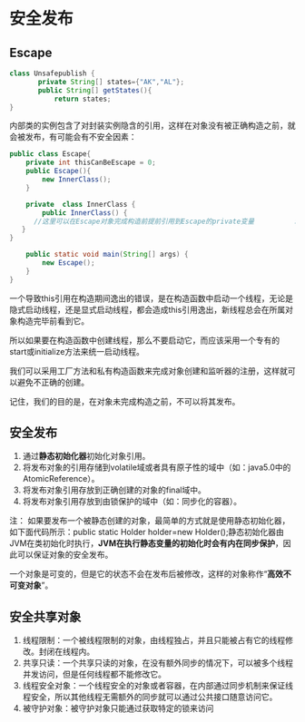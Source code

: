 # 安全发布

## Escape

```java
class Unsafepublish {
       private String[] states={"AK","AL"};
       public String[] getStates(){ 
           return states;
}
```

内部类的实例包含了对封装实例隐含的引用，这样在对象没有被正确构造之前，就会被发布，有可能会有不安全因素：

```java
public class Escape{
    private int thisCanBeEscape = 0;
    public Escape(){
        new InnerClass();
    }

    private  class InnerClass {
        public InnerClass() {
      //这里可以在Escape对象完成构造前提前引用到Escape的private变量          System.out.println(Escape.this.thisCanBeEscape);
   }
}

    public static void main(String[] args) {
        new Escape();
    }
}
```

一个导致this引用在构造期间逸出的错误，是在构造函数中启动一个线程，无论是隐式启动线程，还是显式启动线程，都会造成this引用逸出，新线程总会在所属对象构造完毕前看到它。

所以如果要在构造函数中创建线程，那么不要启动它，而应该采用一个专有的start或initialize方法来统一启动线程。

我们可以采用工厂方法和私有构造函数来完成对象创建和监听器的注册，这样就可以避免不正确的创建。

记住，我们的目的是，在对象未完成构造之前，不可以将其发布。

## 安全发布

1. 通过**静态初始化器**初始化对象引用。 
2. 将发布对象的引用存储到volatile域或者具有原子性的域中（如：java5.0中的AtomicReference）。 
3. 将发布对象引用存放到正确创建的对象的final域中。 
4. 将发布对象引用存放到由锁保护的域中（如：同步化的容器）。

注： 如果要发布一个被静态创建的对象，最简单的方式就是使用静态初始化器，如下面代码所示：public static Holder holder=new Holder\(\);静态初始化器由JVM在类初始化时执行，**JVM在执行静态变量的初始化时会有内在同步保护**，因此可以保证对象的安全发布。

一个对象是可变的，但是它的状态不会在发布后被修改，这样的对象称作“**高效不可变对象**”。

## 安全共享对象

1. 线程限制：一个被线程限制的对象，由线程独占，并且只能被占有它的线程修改。封闭在线程内。
2. 共享只读：一个共享只读的对象，在没有额外同步的情况下，可以被多个线程并发访问，但是任何线程都不能修改它。
3. 线程安全对象：一个线程安全的对象或者容器，在内部通过同步机制来保证线程安全，所以其他线程无需额外的同步就可以通过公共接口随意访问它。
4. 被守护对象：被守护对象只能通过获取特定的锁来访问

